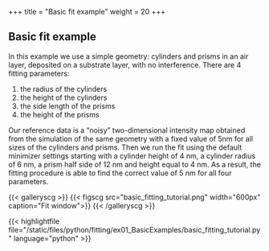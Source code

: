 +++
title = "Basic fit example"
weight = 20
+++

## Basic fit example

In this example we use a simple geometry: cylinders and prisms in an air layer, deposited on a substrate layer, with no interference. There are 4 fitting parameters:

1. the radius of the cylinders
2. the height of the cylinders
3. the side length of the prisms
4. the height of the prisms

Our reference data is a “noisy” two-dimensional intensity map obtained from the simulation of the same geometry with a fixed value of 5nm for all sizes of the cylinders and prisms.
Then we run the fit using the default minimizer settings starting with a cylinder height of $4$ nm, a cylinder radius of $6$ nm, a prism half side of $12$ nm and height equal to $4$ nm. 
As a result, the fitting procedure is able to find the correct value of $5$ nm for all four parameters.

{{< galleryscg >}}
{{< figscg src="basic_fitting_tutorial.png" width="600px" caption="Fit window">}}
{{< /galleryscg >}}

{{< highlightfile file="/static/files/python/fitting/ex01_BasicExamples/basic_fitting_tutorial.py" language="python" >}}
